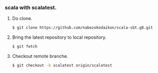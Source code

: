 ### scala with scalatest.
1. Do clone.

    ```bash
    $ git clone https://github.com/nabezokodaikon/scala-sbt.g8.git
    ```

1. Bring the latest repository to local repository.

    ```bash
    $ git fetch
    ```

1. Checkout remote branche.

    ```bash
    $ git checkout -b scalatest origin/scalatest
    ```
